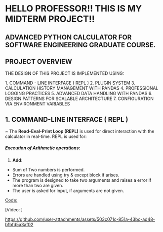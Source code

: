 # HELLO PROFESSOR!! THIS IS MY MIDTERM PROJECT!!

## ADVANCED PYTHON CALCULATOR FOR SOFTWARE ENGINEERING GRADUATE COURSE.

## **PROJECT OVERVIEW**

THE DESIGN OF THIS PROJECT IS IMPLEMENTED USING: 

[1. COMMAND - LINE INTERFACE ( REPL )](#1-command-line-interface--repl-)
2. PLUGIN SYSTEM
3. CALCULATION HISTORY MANAGEMENT WITH PANDAS
4. PROFESSIONAL LOGGING PRACTICES
5. ADVANCED DATA HANDLING WITH PANDAS
6. DESIGN PATTERNS FOR SCALABLE ARCHITECTURE
7. CONFIGURATION VIA ENVIRONMENT VARIABLES


## **1. COMMAND-LINE INTERFACE ( REPL )**

~ The **Read-Eval-Print Loop (REPL)** is used for direct interaction with the calculator in real-time. REPL is used for: 

##### Execution of Arithmetic operations:

1. **Add:** 
- Sum of Two numbers is performed. 
- Errors are handled using try & except block if arises. 
- The program is designed to take two arguments and raises a error if more than two are given. 
- The user is asked for input, if arguments are not given.

[Code: ](./app/plugins/addcommand.py)

[Video: ] 

https://github.com/user-attachments/assets/503c071c-851a-43bc-ad48-b1bfd5a3af02

